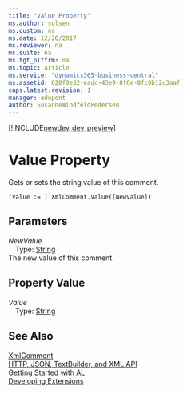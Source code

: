 ```yaml
---
title: "Value Property"
ms.author: solsen
ms.custom: na
ms.date: 12/20/2017
ms.reviewer: na
ms.suite: na
ms.tgt_pltfrm: na
ms.topic: article
ms.service: "dynamics365-business-central"
ms.assetid: 620f0e32-eadc-43e9-8f6e-8fc0b12c3aaf
caps.latest.revision: 1
manager: edupont
author: SusanneWindfeldPedersen
---
```


[!INCLUDE[newdev_dev_preview](../includes/newdev_dev_preview.md)]

# Value Property
Gets or sets the string value of this comment.  
```  
[Value := ] XmlComment.Value([NewValue])  
```  
## Parameters
*NewValue*    
&emsp;Type: [String](../datatypes/devenv-text-data-type.md)  
The new value of this comment.  
  
## Property Value
*Value*  
&emsp;Type: [String](../datatypes/devenv-text-data-type.md)  
  
## See Also
[XmlComment](xmlcomment-class.md)  
[HTTP, JSON, TextBuilder, and XML API](../devenv-restapi-overview.md)  
[Getting Started with AL](../devenv-get-started.md)  
[Developing Extensions](../devenv-dev-overview.md)  
